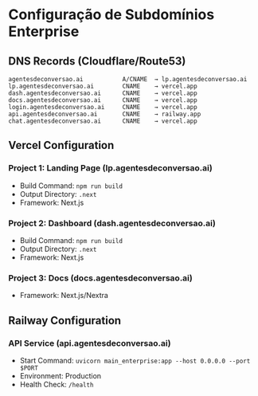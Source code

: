 # Configuração de Subdomínios Enterprise

## DNS Records (Cloudflare/Route53)

```
agentesdeconversao.ai           A/CNAME  → lp.agentesdeconversao.ai
lp.agentesdeconversao.ai        CNAME    → vercel.app
dash.agentesdeconversao.ai      CNAME    → vercel.app  
docs.agentesdeconversao.ai      CNAME    → vercel.app
login.agentesdeconversao.ai     CNAME    → vercel.app
api.agentesdeconversao.ai       CNAME    → railway.app
chat.agentesdeconversao.ai      CNAME    → vercel.app
```

## Vercel Configuration

### Project 1: Landing Page (lp.agentesdeconversao.ai)
- Build Command: `npm run build`
- Output Directory: `.next`
- Framework: Next.js

### Project 2: Dashboard (dash.agentesdeconversao.ai)  
- Build Command: `npm run build`
- Output Directory: `.next`
- Framework: Next.js

### Project 3: Docs (docs.agentesdeconversao.ai)
- Framework: Next.js/Nextra

## Railway Configuration

### API Service (api.agentesdeconversao.ai)
- Start Command: `uvicorn main_enterprise:app --host 0.0.0.0 --port $PORT`
- Environment: Production
- Health Check: `/health`
